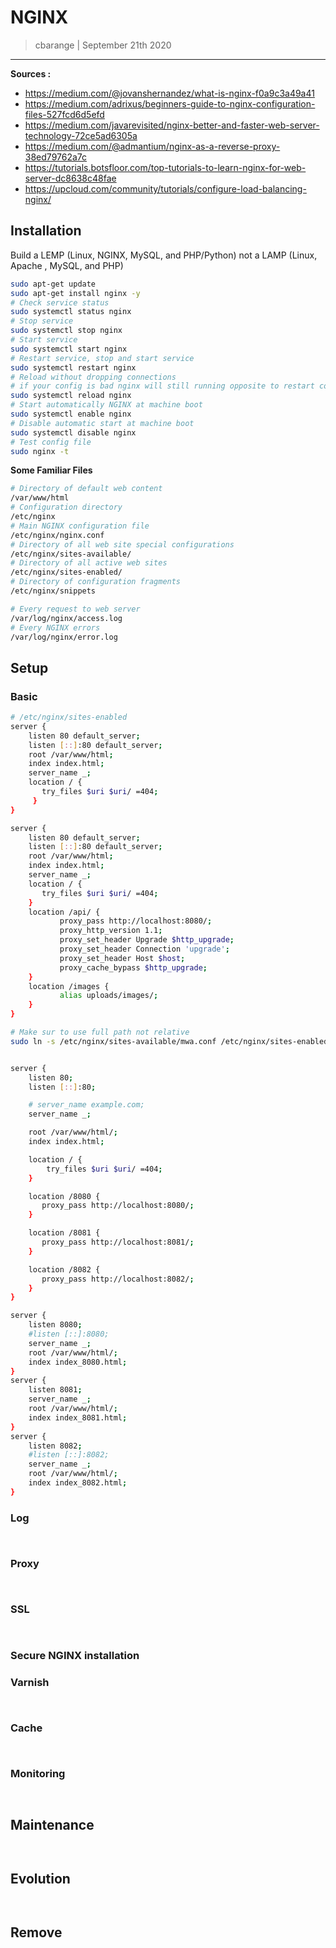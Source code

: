 # NGINX
> cbarange | September 21th 2020
---

**Sources :**
* https://medium.com/@jovanshernandez/what-is-nginx-f0a9c3a49a41
* https://medium.com/adrixus/beginners-guide-to-nginx-configuration-files-527fcd6d5efd 
* https://medium.com/javarevisited/nginx-better-and-faster-web-server-technology-72ce5ad6305a
* https://medium.com/@admantium/nginx-as-a-reverse-proxy-38ed79762a7c
* https://tutorials.botsfloor.com/top-tutorials-to-learn-nginx-for-web-server-dc8638c48fae
* https://upcloud.com/community/tutorials/configure-load-balancing-nginx/


## Installation
Build a LEMP (Linux, NGINX, MySQL, and PHP/Python) not a LAMP (Linux, Apache , MySQL, and PHP)
```bash
sudo apt-get update
sudo apt-get install nginx -y
# Check service status
sudo systemctl status nginx
# Stop service
sudo systemctl stop nginx
# Start service
sudo systemctl start nginx
# Restart service, stop and start service
sudo systemctl restart nginx
# Reload without dropping connections
# if your config is bad nginx will still running opposite to restart command
sudo systemctl reload nginx
# Start automatically NGINX at machine boot
sudo systemctl enable nginx
# Disable automatic start at machine boot
sudo systemctl disable nginx
# Test config file
sudo nginx -t
```
**Some Familiar Files**
```bash
# Directory of default web content
/var/www/html
# Configuration directory
/etc/nginx
# Main NGINX configuration file
/etc/nginx/nginx.conf
# Directory of all web site special configurations
/etc/nginx/sites-available/
# Directory of all active web sites
/etc/nginx/sites-enabled/
# Directory of configuration fragments
/etc/nginx/snippets

# Every request to web server
/var/log/nginx/access.log
# Every NGINX errors
/var/log/nginx/error.log
```

## Setup

### Basic

```bash
# /etc/nginx/sites-enabled
server {
    listen 80 default_server;
    listen [::]:80 default_server; 
    root /var/www/html;  
    index index.html; 
    server_name _;  
    location / {
       try_files $uri $uri/ =404;
     }
}
```

```bash
server {
    listen 80 default_server;
    listen [::]:80 default_server; 
    root /var/www/html;  
    index index.html; 
    server_name _;  
    location / {
       try_files $uri $uri/ =404;
    }
    location /api/ {
           proxy_pass http://localhost:8080/;
           proxy_http_version 1.1;
           proxy_set_header Upgrade $http_upgrade;
           proxy_set_header Connection 'upgrade';
           proxy_set_header Host $host;
           proxy_cache_bypass $http_upgrade;
    }
    location /images {
           alias uploads/images/;
    }
}
```

```bash
# Make sur to use full path not relative 
sudo ln -s /etc/nginx/sites-available/mwa.conf /etc/nginx/sites-enabled/
```

```bash

server {
	listen 80;
	listen [::]:80;

	# server_name example.com;
	server_name _;

	root /var/www/html/;
	index index.html;

	location / {
		try_files $uri $uri/ =404;
	}

	location /8080 {
       proxy_pass http://localhost:8080/;
    }

    location /8081 {
       proxy_pass http://localhost:8081/;
    }

    location /8082 {
       proxy_pass http://localhost:8082/;
    }
}

server {
	listen 8080;
	#listen [::]:8080;
	server_name _;
	root /var/www/html/;
	index index_8080.html;
}
server {
	listen 8081;
	server_name _;
	root /var/www/html/;
	index index_8081.html;
}
server {
	listen 8082;
	#listen [::]:8082;
	server_name _;
	root /var/www/html/;
	index index_8082.html;
}
```

### Log

```bash

```


```bash

```

### Proxy

```bash

```


```bash

```

### SSL

```bash

```


```bash

```

### Secure NGINX installation




### Varnish

```bash

```


```bash

```

### Cache

```bash

```


```bash

```

### Monitoring

```bash

```


```bash

```

## Maintenance

```bash

```


```bash

```

## Evolution

```bash

```


```bash

```

## Remove

```bash

```


```bash

```





